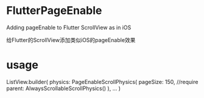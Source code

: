 # FlutterPageEnable

Adding pageEnable to Flutter ScrollView as in iOS 

给Flutter的ScrollView添加类似iOS的pageEnable效果

# usage

ListView.builder(
  physics: PageEnableScrollPhysics(
    pageSize: 150, //require
    parent: AlwaysScrollableScrollPhysics() 
  ),
  ...
)
